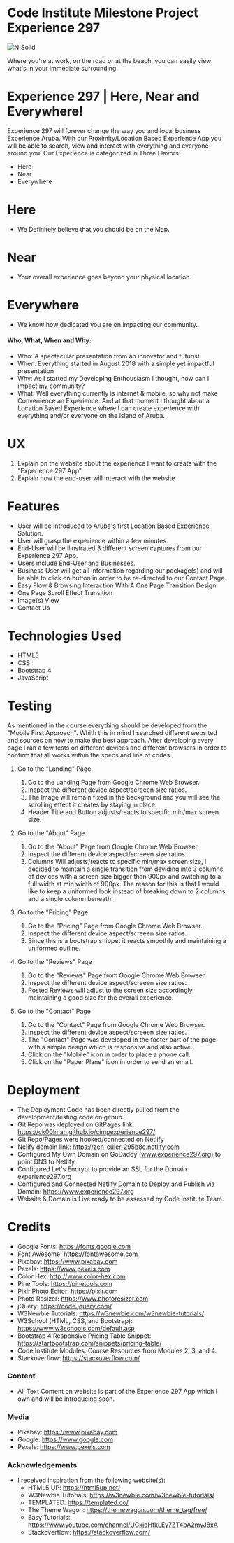 # Code Institute Milestone Project Experience 297

![N|Solid](https://i.ibb.co/5MVRf7s/cimpreadme.png)

Where you're at work, on the road or at the beach, you can easily view what's in your immediate surrounding.

# Experience 297 | Here, Near and Everywhere!
Experience 297 will forever change the way you and local business Experience Aruba. With our Proximity/Location Based Experience App you will be able to search, view and interact with everything and everyone around you. Our Experience is categorized in Three Flavors:

  - Here 
  - Near 
  - Everywhere 

# Here
  - We Definitely believe that you should be on the Map.

# Near
  - Your overall experience goes beyond your physical location.

# Everywhere
  - We know how dedicated you are on impacting our community.


#### Who, What, When and Why:
 - Who: A spectacular presentation from an innovator and futurist.
 - When: Everything started in August 2018 with a simple yet impactful presentation
 - Why: As I started my Developing Enthousiasm I thought, how can I impact my community?
 - What: Well everything currently is internet & mobile, so why not make Convenience an Experience. And at that moment I thought about a Location Based Experience where I can create experience with everything and/or everyone on the island of Aruba.
  
# UX
1. Explain on the website about the experience I want to create with the "Experience 297 App" 
2. Explain how the end-user will interact with the website

# Features
* User will be introduced to Aruba's first Location Based Experience Solution.
* User will grasp the experience within a few minutes. 
* End-User will be illustrated 3 different screen captures from our Experience 297 App.
* Users include End-User and Businesses.
* Business User will get all information regarding our package(s) and will be able to click on button in order to be re-directed to our Contact Page.  
* Easy Flow & Browsing Interaction With A One Page Transition Design
* One Page Scroll Effect Transition
* Image(s) View
* Contact Us


# Technologies Used

* HTML5
* CSS
* Bootstrap 4
* JavaScript

# Testing

As mentioned in the course everything should be developed from the "Mobile First Approach". Whith this in mind
I searched different websited and sources on how to make the best approach. After developing every page I ran a few tests on different devices and different browsers in order to confirm that all works within the specs and line of codes. 

1. Go to the "Landing" Page
    1. Go to the Landing Page from Google Chrome Web Browser.
    2. Inspect the different device aspect/screeen size ratios.
    3. The Image will remain fixed in the background and you will see the scrolling effect it creates by staying in place. 
    4. Header Title and Button adjusts/reacts to specific min/max screen size.

2. Go to the "About" Page
    1. Go to the "About" Page from Google Chrome Web Browser.
    2. Inspect the different device aspect/screeen size ratios.
    3. Columns Will adjusts/reacts to specific min/max screen size, I decided to maintain a single transition from deviding into 3 columns of devices with a screen size bigger than 900px and  switching to a full width at min width of 900px. The reason for this is that I would like to keep a uniformed look instead of breaking down to 2 columns and a single column beneath. 

3. Go to the "Pricing" Page
    1. Go to the "Pricing" Page from Google Chrome Web Browser.
    2. Inspect the different device aspect/screeen size ratios.
    3. Since this is a bootstrap snippet it reacts smoothly and maintaining a uniformed outline.

4. Go to the "Reviews" Page
    1. Go to the "Reviews" Page from Google Chrome Web Browser.
    2. Inspect the different device aspect/screeen size ratios.
    3. Posted Reviews will adjust to the screen size accordingly maintaining a good size for the overall experience.

5. Go to the "Contact" Page
    1. Go to the "Contact" Page from Google Chrome Web Browser.
    2. Inspect the different device aspect/screeen size ratios.
    3. The "Contact" Page was developed in the footer part of the page with a simple design which is responsive and also active.
    4. Click on the "Mobile" icon in order to place a phone call.
    5. Click on the "Paper Plane" icon in order to send an email.



# Deployment 
* The Deployment Code has been directly pulled from the development/testing code on github. 
* Git Repo was deployed on GitPages link: https://ck00lman.github.io/cimpexperience297/
* Git Repo/Pages were hooked/connected on Netlify 
* Nelify domain link: https://zen-euler-295b8c.netlify.com
* Configured My Own Domain on GoDaddy (www.experience297.org) to point DNS to Netlify
* Configured Let's Encrypt to provide an SSL for the Domain experience297.org
* Configured and Connected Netlify Domain to Deploy and Publish via Domain: https://www.experience297.org
* Website & Domain is Live ready to be assessed by Code Institute Team.

# Credits

* Google Fonts: https://fonts.google.com
* Font Awesome: https://fontawesome.com
* Pixabay: https://www.pixabay.com
* Pexels: https://www.pexels.com
* Color Hex: http://www.color-hex.com
* Pine Tools: https://pinetools.com
* Pixlr Photo Editor: https://pixlr.com
* Photo Resizer: https://www.photoresizer.com
* jQuery: https://code.jquery.com/
* W3Newbie Tutorials: https://w3newbie.com/w3newbie-tutorials/
* W3School (HTML, CSS, and Bootstrap): https://www.w3schools.com/default.asp
* Bootstrap 4 Responsive Pricing Table Snippet: https://startbootstrap.com/snippets/pricing-table/
* Code Institute Modules: Course Resources from Modules 2, 3, and 4.
* Stackoverflow: https://stackoverflow.com/ 

### Content
* All Text Content on website is part of the Experience 297 App which I own and will be introducing soon.

### Media
* Pixabay: https://www.pixabay.com
* Google: https://www.google.com
* Pexels: https://www.pexels.com

### Acknowledgements
* I received inspiration from the following website(s):
    * HTML5 UP: https://html5up.net/
    * W3Newbie Tutorials: https://w3newbie.com/w3newbie-tutorials/
    * TEMPLATED: https://templated.co/
    * The Theme Wagon: https://themewagon.com/theme_tag/free/
    * Easy Tutorials: https://www.youtube.com/channel/UCkjoHfkLEy7ZT4bA2myJ8xA
    * Stackoverflow: https://stackoverflow.com/